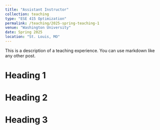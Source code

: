 ```yaml
---
title: "Assistant Instructor"
collection: teaching
type: "ESE 415 Optimization"
permalink: /teaching/2025-spring-teaching-1
venue: "Washington University"
date: Spring 2025
location: "St. Louis, MO"
---
```


This is a description of a teaching experience. You can use markdown like any other post.

Heading 1
======

Heading 2
======

Heading 3
======
